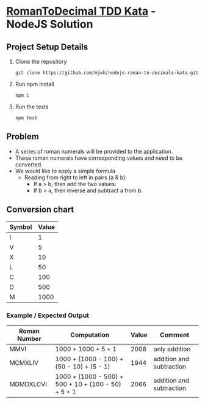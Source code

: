 # [RomanToDecimal TDD Kata](https://github.com/TDD-Katas/roman-numerals) - NodeJS Solution

## Project Setup Details

1. Clone the repository

   `git clone https://github.com/mjwh/nodejs-roman-to-decimals-kata.git`

2. Run npm install

   `npm i`

3. Run the tests

   `npm test`

## Problem

- A series of roman numerals will be provided to the application.
- These roman numerals have corresponding values and need to be converted.
- We would like to apply a simple formula
  - Reading from right to left in pairs (a & b):
    - If a > b, then add the two values.
    - If b > a, then inverse and subtract a from b.

## Conversion chart

| Symbol | Value |
| ------ | ----- |
| I      | 1     |
| V      | 5     |
| X      | 10    |
| L      | 50    |
| C      | 100   |
| D      | 500   |
| M      | 1000  |

### Example / Expected Output

| Roman Number | Computation                                         | Value | Comment                  |
| ------------ | --------------------------------------------------- | ----- | ------------------------ |
| MMVI         | 1000 + 1000 + 5 + 1                                 | 2006  | only addition            |
| MCMXLIV      | 1000 + (1000 - 100) + (50 - 10) + (5 - 1)           | 1944  | addition and subtraction |
| MDMDXLCVI    | 1000 + (1000 - 500) + 500 + 10 + (100 - 50) + 5 + 1 | 2066  | addition and subtraction |
